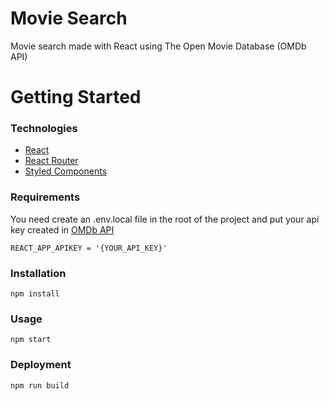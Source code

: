 # Movie Search
Movie search made with React using The Open Movie Database (OMDb API)

# Getting Started

### Technologies
- [React](https://github.com/facebook/create-react-app)
- [React Router](https://github.com/ReactTraining/react-router)
- [Styled Components](https://styled-components.com)

### Requirements
You need create an .env.local file in the root of the project and put your api key created in [OMDb API](http://www.omdbapi.com)
```
REACT_APP_APIKEY = '{YOUR_API_KEY}'
```

### Installation
```
npm install
```
### Usage
```
npm start
```
### Deployment
```
npm run build
```
